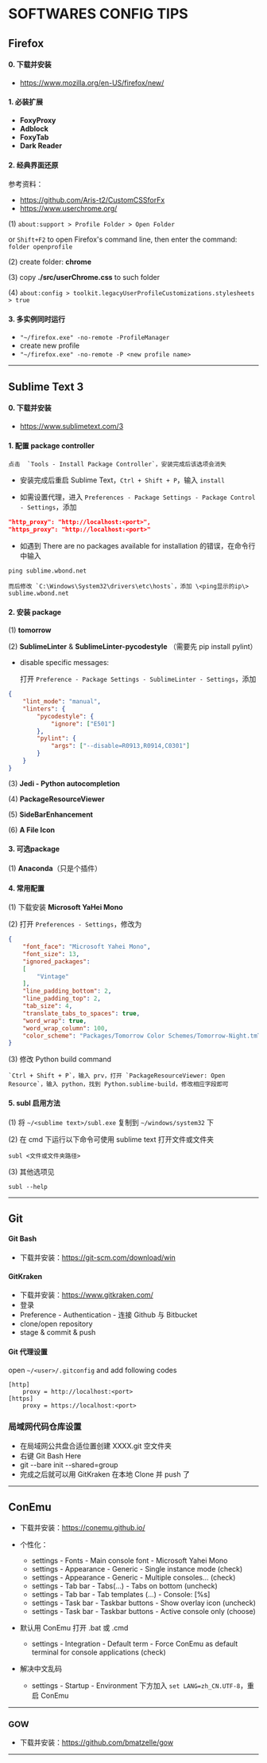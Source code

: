 SOFTWARES CONFIG TIPS
=============================


## Firefox

#### 0. 下载并安装

- https://www.mozilla.org/en-US/firefox/new/

#### 1. 必装扩展

- **FoxyProxy**
- **Adblock**
- **FoxyTab**
- **Dark Reader**

#### 2. 经典界面还原

参考资料：
- https://github.com/Aris-t2/CustomCSSforFx
- https://www.userchrome.org/

(1) `about:support > Profile Folder > Open Folder`
        
or `Shift+F2` to open Firefox's command line, then enter the command: `folder openprofile`

(2) create folder: **chrome**

(3) copy **./src/userChrome.css** to such folder

(4) `about:config > toolkit.legacyUserProfileCustomizations.stylesheets > true`

#### 3. 多实例同时运行

- `"~/firefox.exe" -no-remote -ProfileManager`
- create new profile
- `"~/firefox.exe" -no-remote -P <new profile name>`

---



## Sublime Text 3

#### 0. 下载并安装

- https://www.sublimetext.com/3

#### 1. 配置 package controller

    点击  `Tools - Install Package Controller`，安装完成后该选项会消失

- 安装完成后重启 Sublime Text，`Ctrl + Shift + P`，输入 `install`

- 如需设置代理，进入 `Preferences - Package Settings - Package Control - Settings`，添加

```json
"http_proxy": "http://localhost:<port>",
"https_proxy": "http://localhost:<port>"
```

- 如遇到 There are no packages available for installation 的错误，在命令行中输入

```shell
ping sublime.wbond.net
```

    而后修改 `C:\Windows\System32\drivers\etc\hosts`，添加 \<ping显示的ip\> sublime.wbond.net


#### 2. 安装 package

(1) **tomorrow**

(2) **SublimeLinter** & **SublimeLinter-pycodestyle** （需要先 pip install pylint）

- disable specific messages:

    打开 `Preference - Package Settings - SublimeLinter - Settings`，添加

```json
{
    "lint_mode": "manual",
    "linters": {
        "pycodestyle": {
            "ignore": ["E501"]
        },
        "pylint": {
            "args": ["--disable=R0913,R0914,C0301"]
        }
    }
}
```

(3) **Jedi - Python autocompletion**

(4) **PackageResourceViewer**

(5) **SideBarEnhancement**

(6) **A File Icon**

#### 3. 可选package

(1) **Anaconda**（只是个插件）

#### 4. 常用配置

(1) 下载安装 **Microsoft YaHei Mono**

(2) 打开 `Preferences - Settings`，修改为

```json
{
    "font_face": "Microsoft Yahei Mono",
    "font_size": 13,
    "ignored_packages":
    [
        "Vintage"
    ],
    "line_padding_bottom": 2,
    "line_padding_top": 2,
    "tab_size": 4,
    "translate_tabs_to_spaces": true,
    "word_wrap": true,
    "word_wrap_column": 100,
    "color_scheme": "Packages/Tomorrow Color Schemes/Tomorrow-Night.tmTheme",
}
```

(3) 修改 Python build command

    `Ctrl + Shift + P`，输入 prv，打开 `PackageResourceViewer: Open Resource`，输入 python，找到 Python.sublime-build，修改相应字段即可

#### 5. subl 启用方法

(1) 将 `~/<sublime text>/subl.exe` 复制到 `~/windows/system32` 下

(2) 在 cmd 下运行以下命令可使用 sublime text 打开文件或文件夹

```shell
subl <文件或文件夹路径>
```

(3) 其他选项见

```shell
subl --help
```

---



## Git

#### Git Bash

- 下载并安装：https://git-scm.com/download/win

#### GitKraken

- 下载并安装：https://www.gitkraken.com/
- 登录
- Preference - Authentication - 连接 Github 与 Bitbucket
- clone/open repository
- stage & commit & push

#### Git 代理设置

open `~/<user>/.gitconfig` and add following codes

```
[http]
    proxy = http://localhost:<port>
[https]
    proxy = https://localhost:<port>
```

### 局域网代码仓库设置

- 在局域网公共盘合适位置创建 XXXX.git 空文件夹
- 右键 Git Bash Here
- git --bare init --shared=group
- 完成之后就可以用 GitKraken 在本地 Clone 并 push 了


---



## ConEmu

- 下载并安装：https://conemu.github.io/

- 个性化：
    - settings - Fonts - Main console font - Microsoft Yahei Mono
    - settings - Appearance - Generic - Single instance mode (check)
    - settings - Appearance - Generic - Multiple consoles... (check)
    - settings - Tab bar - Tabs(...) - Tabs on bottom (uncheck)
    - settings - Tab bar - Tab templates (...) - Console: [%s]
    - settings - Task bar - Taskbar buttons - Show overlay icon (uncheck)
    - settings - Task bar - Taskbar buttons - Active console only (choose)

- 默认用 ConEmu 打开 .bat 或 .cmd
    - settings - Integration - Default term - Force ConEmu as default terminal for console applications (check)

- 解决中文乱码
    - settings - Startup - Environment 下方加入 `set LANG=zh_CN.UTF-8`，重启 ConEmu

---


### GOW

- 下载并安装：https://github.com/bmatzelle/gow

---
